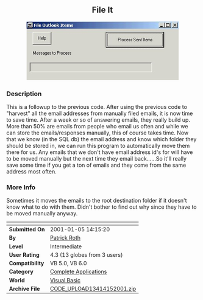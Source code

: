 ﻿<div align="center">

## File It

<img src="PIC200115152432221.jpg">
</div>

### Description

This is a followup to the previous code. After using the previous code to "harvest" all the email addresses from manually filed emails, it is now time to save time. After a week or so of answering emails, they really build up. More than 50% are emails from people who email us often and while we can store the emails/responses manually, this of course takes time. Now that we know (in the SQL db) the email address and know which folder they should be stored in, we can run this program to automatically move them there for us. Any emails that we don't have email address id's for will have to be moved manually but the next time they email back......So it'll really save some time if you get a ton of emails and they come from the same address most often.
 
### More Info
 
Sometimes it moves the emails to the root destination folder if it doesn't know what to do with them. Didn't bother to find out why since they have to be moved manually anyway.


<span>             |<span>
---                |---
**Submitted On**   |2001-01-05 14:15:20
**By**             |[Patrick Roth](https://github.com/Planet-Source-Code/PSCIndex/blob/master/ByAuthor/patrick-roth.md)
**Level**          |Intermediate
**User Rating**    |4.3 (13 globes from 3 users)
**Compatibility**  |VB 5\.0, VB 6\.0
**Category**       |[Complete Applications](https://github.com/Planet-Source-Code/PSCIndex/blob/master/ByCategory/complete-applications__1-27.md)
**World**          |[Visual Basic](https://github.com/Planet-Source-Code/PSCIndex/blob/master/ByWorld/visual-basic.md)
**Archive File**   |[CODE\_UPLOAD13414152001\.zip](https://github.com/Planet-Source-Code/patrick-roth-file-it__1-14159/archive/master.zip)








